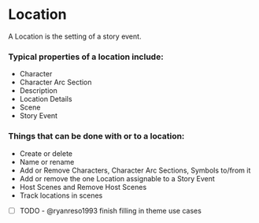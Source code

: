 # Location

A Location is the setting of a story event. 

### Typical properties of a location include: 

- Character
- Character Arc Section
- Description
- Location Details
- Scene
- Story Event

### Things that can be done with or to a location:

- Create or delete
- Name or rename 
- Add or Remove Characters, Character Arc Sections, Symbols to/from it
- Add or remove the one Location assignable to a Story Event
- Host Scenes and Remove Host Scenes
- Track locations in scenes
- [ ] TODO - @ryanreso1993 finish filling in theme use cases

